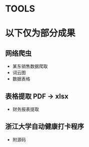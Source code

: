 # TOOLS
# 以下仅为部分成果
## 网络爬虫
* 某东销售数据爬取
* 词云图
* 数据表格
## 表格提取 PDF -> xlsx
* 财务报表提取
## 浙江大学自动健康打卡程序
* 附源码
